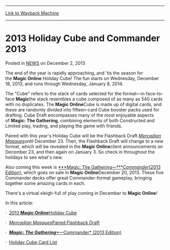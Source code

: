 
---
[Link to Wayback Machine](https://web.archive.org/web/20220118025054/https://magic.wizards.com/en/articles/archive/2013-holiday-cube-and-commander-2013-2013-12-02)

[_metadata_:description]:- "The end of the year is rapidly approaching, and 'tis the season for the Magic Online Holiday Cube! The fun starts on Wednesday, December 18, 2013, and runs through Wednesday, January 8, 2014. The `Cube` refers to the stack of cards selected for the format—in face-to-face Magic the stack resembles a cube composed of as many as 540 cards with no duplicates. The Magic Online Cube"
[_metadata_:generator]:- "Drupal 7 (http://drupal.org)"
[_metadata_:node]:- "117893"
[_metadata_:publish_date]:- "2013-12-02"
[_metadata_:source]:- "div-main-content"
[_metadata_:title]:- "2013 Holiday Cube and Commander 2013"
[_metadata_:wayback_capture_timestamp]:- "2022-01-18 02:50:54"
[_metadata_:wayback_raw_url]:- "https://web.archive.org/web/20220118025054id_/https://magic.wizards.com/en/articles/archive/2013-holiday-cube-and-commander-2013-2013-12-02"
[_metadata_:wayback_url]:- "https://magic.wizards.com/en/articles/archive/2013-holiday-cube-and-commander-2013-2013-12-02"
---


2013 Holiday Cube and Commander 2013
====================================



 Posted in [NEWS](/en/articles)
 on December 2, 2013 










The end of the year is rapidly approaching, and 'tis the season for the **Magic Online** Holiday Cube! The fun starts on Wednesday, December 18, 2013, and runs through Wednesday, January 8, 2014.


The "Cube" refers to the stack of cards selected for the format—in face-to-face **Magic**the stack resembles a cube composed of as many as 540 cards with no duplicates. The **Magic Online**Cube is made up of digital cards, and these are randomly divided into fifteen-card Cube booster packs used for drafting. Cube Draft encompasses many of the most enjoyable aspects of **Magic: The Gathering**, combining elements of both Constructed and Limited play, trading, and playing the game with friends.


Paired with this year's Holiday Cube will be the Flashback Draft [*Mercadian Masques*](http://archive.wizards.com/magic/tcg/productarticle.aspx?x=mtg/tcg/mercadianmasques/productinfo)until December 23. Then, the Flashback Draft will change to a new format, which will be revealed in the **Magic Online**client announcements on December 23, and then again on January 3. So check in throughout the holidays to see what's new.


Also coming this week is [***Magic: The Gathering—****Commander*(2013 Edition)](http://archive.wizards.com/magic/tcg/productarticle.aspx?x=mtg/tcg/commander13/productinfo), which goes on sale in **Magic Online**December 20, 2013. These five Commander decks offer great Commander-format gameplay, bringing together some amazing cards in each.


There's a virtual sleigh-full of play coming in December to **Magic Online**!


In this article:


·  [2013 **Magic Online**Holiday Cube](http://archive.wizards.com/Magic/Magazine/Article.aspx?x=mtg/daily/other/11252013/holidaycube#2013cube)


·  [*Mercadian Masques*Paired Flashback Draft](http://archive.wizards.com/Magic/Magazine/Article.aspx?x=mtg/daily/other/11252013/holidaycube#masques)


·  [***Magic: The Gathering****—Commander* (2013 Edition)](http://archive.wizards.com/Magic/Magazine/Article.aspx?x=mtg/daily/other/11252013/holidaycube#c13)


·  [Holiday Cube Card List](http://archive.wizards.com/Magic/Magazine/Article.aspx?x=mtg/daily/other/11252013/holidaycube#cardlist)







